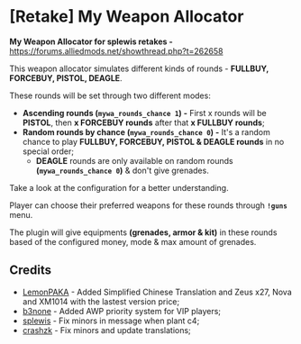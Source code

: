 # [Retake] My Weapon Allocator

**My Weapon Allocator for splewis retakes -** https://forums.alliedmods.net/showthread.php?t=262658

This weapon allocator simulates different kinds of rounds - **FULLBUY, FORCEBUY, PISTOL, DEAGLE**.

These rounds will be set through two different modes:
- **Ascending rounds (`mywa_rounds_chance 1`) -** First x rounds will be **PISTOL**, then **x FORCEBUY rounds** after that **x FULLBUY rounds**;
- **Random rounds by chance (`mywa_rounds_chance 0`) -** It's a random chance to play **FULLBUY, FORCEBUY, PISTOL & DEAGLE rounds** in no special order;
	- **DEAGLE** rounds are only available on random rounds **(`mywa_rounds_chance 0`)** & don't give grenades.

Take a look at the configuration for a better understanding.

Player can choose their preferred weapons for these rounds through **`!guns`** menu.

The plugin will give equipments **(grenades, armor & kit)** in these rounds based of the configured money, mode & max amount of grenades.

## Credits
- [LemonPAKA](https://github.com/LemonPAKA/) - Added Simplified Chinese Translation and Zeus x27, Nova and XM1014 with the lastest version price;
- [b3none](https://github.com/b3none) - Added AWP priority system for VIP players;
- [splewis](https://github.com/splewis) - Fix minors in message when plant c4;
- [crashzk](https://github.com/crashzk) - Fix minors and update translations;
